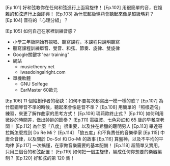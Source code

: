 [Ep.101] 好和弦教你在任何和弦進行上面寫旋律！
[Ep.102] 用很簡單的音，在複雜的和弦進行上面即興！
[Ep.103] 為什麼超級瑪莉會聽起來像是超級瑪莉？
[Ep.104] 音符的「心理分組」？

[Ep.105] 如何自己在家裡訓練音感？
* 小學三年級開始有視唱、聽寫課程，本課程只說明聽寫
* 聽寫課程訓練單音、雙音、和弦、節奏、旋律、雙旋律
* Google關鍵字"ear training"
* 網站
  * musictheory.net
  * iwasdoingalright.com
* 單機軟體
  * GNU Solfege
  * EarMaster 60歐元
  
[Ep.106] 11 個給創作者的秘訣：如何不要每次都寫出一模一樣的歌？
[Ep.107] 為什麼鋼琴音不準的時候，聽起來會像是音不準？
[Ep.108] 用簡單的「照樣造句」練習，來更了解作曲家的思考方式！
[Ep.109] 瑪莉歐終止式？
[Ep.110] 如何利用微妙的時間差，做出帥帥的節奏？
[Ep.111] 電磁波、七色彩虹和 65 歲的早餐店老闆！
[Ep.112] 為什麼「八度」很重要，以及住在希臘的聰明男人
[Ep.113] 畢達哥拉斯怎麼找到 Do Re Mi？
[Ep.114] 「狼五度」和不負責任的音樂學家
[Ep.115] 中庸全音律，以及關於 Do-Sol 和 Do-Mi 的故事
[Ep.116] 算盤神，以及不平均的平均律
[Ep.117] 一次搞懂，在家做音樂需要的基本配備！
[Ep.118] 超簡單又實用，只用三個音的和弦配置！
[Ep.119] 如何把一個主旋律，編成任何你想要的樂器編制？
[Ep.120] 好和弦的第 120 集！
